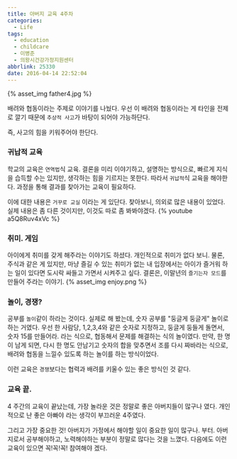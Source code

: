 ```yaml
---
title: 아버지 교육 4주차
categories:
  - Life
tags:
  - education
  - childcare
  - 이병준
  - 의왕시건강가정지원센터
abbrlink: 25330
date: 2016-04-14 22:52:04
---
```


{% asset_img father4.jpg %}

배려와 협동이라는 주제로 이야기를 나눴다.
우선 이 배려와 협동이라는 게 타인을 전제로 깔기 때문에 `추상적 사고`가 바탕이 되어야 가능하단다.

즉, 사고의 힘을 키워주어야 한단다.

### 귀납적 교육

학교의 교육은 `연역법`식 교육. 결론을 미리 이야기하고, 설명하는 방식으로, 빠르게 지식을 습득할 수는 있지만, 생각하는 힘을 기르지는 못한다.
따라서 `귀납적`식 교육을 해야한다. 과정을 통해 결과를 찾아가는 교육이 필요하다.

이에 대한 내용은 `거꾸로 교실` 이라는 게 있단다. 찾아보니, 의외로 많은 내용이 있었다. 실제 내용은 좀 다른 것이지만, 이것도 따로 좀 봐봐야겠다.
{% youtube a5Q8Ruv4xVc %}

### 취미. 게임

아이에게 취미를 갖게 해주라는 이야기도 하셨다. 개인적으로 취미가 없다 보니. 물론, 주식과 같은 게 있지만, 마냥 즐길 수 있는 취미가 없는 내 입장에서는 아이가 즐거워 하는 일이 있다면 도시락 싸들고 가면서 시켜주고 싶다.
결론은, 이말년의 `즐기는자 모드`를 만들어 주라는 이야기.
{% asset_img enjoy.png %}

### 놀이, 경쟁?

공부를 `놀이`같이 하라는 것이다.
실제로 해 봤는데, 숫자 공부를 "둥글게 둥글게" 놀이로 하는 거였다.
우선 한 사람당, 1,2,3,4와 같은 숫자로 지정하고, 둥글게 둥들게 돌면서, 숫자 15를 만들어라. 라는 식으로, 협동해서 문제를 해결하는 식의 놀이였다.
만약, 한 명이 남게 되면, 다시 한 명도 안남기고 숫자의 합을 맞추면서 조를 다시 짜바라는 식으로, 배려와 협동을 느낄수 있도록 하는 놀이를 하는 방식이었다.

이런 교육은 `경쟁`보다는 협력과 배려를 키울수 있는 좋은 방식인 것 같다.

### 교육 끝.

4 주간의 교육이 끝났는데, 가장 놀라운 것은 정말로 좋은 아버지들이 많구나 였다.
개인적으로 난 좋은 아빠야 라는 생각이 부끄러운 4주였다.

그리고 가장 중요한 것!
아버지가 가정에서 해야할 일이 중요한 일이 많구나. 부터. 아버지로서 공부해야하고, 노력해야하는 부분이 정말로 많다는 것을 느꼈다.
다음에도 이런 교육이 있으면 꼭!꼭!꼭! 참여해야 겠다.
